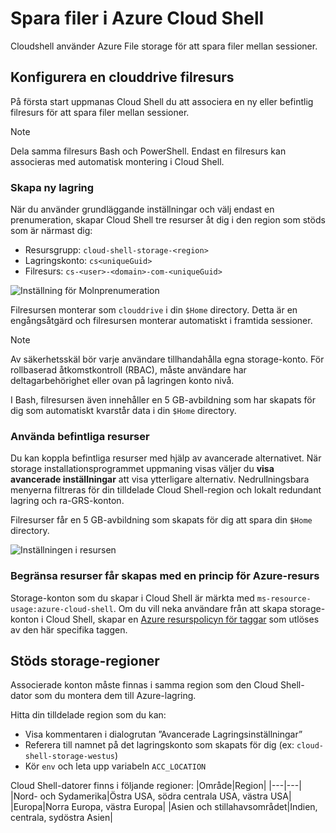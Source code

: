 # <a name="persist-files-in-azure-cloud-shell"></a>Spara filer i Azure Cloud Shell
Cloudshell använder Azure File storage för att spara filer mellan sessioner.

## <a name="set-up-a-clouddrive-file-share"></a>Konfigurera en clouddrive filresurs
På första start uppmanas Cloud Shell du att associera en ny eller befintlig filresurs för att spara filer mellan sessioner.

> [!NOTE]
> Dela samma filresurs Bash och PowerShell. Endast en filresurs kan associeras med automatisk montering i Cloud Shell.

### <a name="create-new-storage"></a>Skapa ny lagring

När du använder grundläggande inställningar och välj endast en prenumeration, skapar Cloud Shell tre resurser åt dig i den region som stöds som är närmast dig:
* Resursgrupp: `cloud-shell-storage-<region>`
* Lagringskonto: `cs<uniqueGuid>`
* Filresurs: `cs-<user>-<domain>-com-<uniqueGuid>`

![Inställning för Molnprenumeration](../articles/cloud-shell/media/persisting-shell-storage/basic-storage.png)

Filresursen monterar som `clouddrive` i din `$Home` directory. Detta är en engångsåtgärd och filresursen monterar automatiskt i framtida sessioner. 

> [!NOTE]
> Av säkerhetsskäl bör varje användare tillhandahålla egna storage-konto.  För rollbaserad åtkomstkontroll (RBAC), måste användare har deltagarbehörighet eller ovan på lagringen konto nivå.

I Bash, filresursen även innehåller en 5 GB-avbildning som har skapats för dig som automatiskt kvarstår data i din `$Home` directory. 

### <a name="use-existing-resources"></a>Använda befintliga resurser

Du kan koppla befintliga resurser med hjälp av avancerade alternativet. När storage installationsprogrammet uppmaning visas väljer du **visa avancerade inställningar** att visa ytterligare alternativ. Nedrullningsbara menyerna filtreras för din tilldelade Cloud Shell-region och lokalt redundant lagring och ra-GRS-konton.

Filresurser får en 5 GB-avbildning som skapats för dig att spara din `$Home` directory.

![Inställningen i resursen](../articles/cloud-shell/media/persisting-shell-storage/advanced-storage.png)

### <a name="restrict-resource-creation-with-an-azure-resource-policy"></a>Begränsa resurser får skapas med en princip för Azure-resurs
Storage-konton som du skapar i Cloud Shell är märkta med `ms-resource-usage:azure-cloud-shell`. Om du vill neka användare från att skapa storage-konton i Cloud Shell, skapar en [Azure resurspolicyn för taggar](../articles/azure-policy/json-samples.md) som utlöses av den här specifika taggen.

## <a name="supported-storage-regions"></a>Stöds storage-regioner
Associerade konton måste finnas i samma region som den Cloud Shell-dator som du montera dem till Azure-lagring.

Hitta din tilldelade region som du kan:
* Visa kommentaren i dialogrutan ”Avancerade Lagringsinställningar”
* Referera till namnet på det lagringskonto som skapats för dig (ex: `cloud-shell-storage-westus`)
* Kör `env` och leta upp variabeln `ACC_LOCATION`

Cloud Shell-datorer finns i följande regioner:
|Område|Region|
|---|---|
|Nord- och Sydamerika|Östra USA, södra centrala USA, västra USA|
|Europa|Norra Europa, västra Europa|
|Asien och stillahavsområdet|Indien, centrala, sydöstra Asien|


